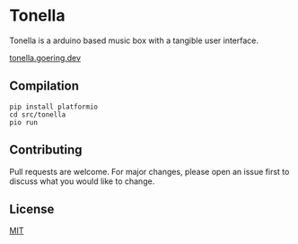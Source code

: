 # Tonella
Tonella is a arduino based music box with a tangible user interface.

[tonella.goering.dev](https://tonella.goering.dev)

## Compilation
    pip install platformio
    cd src/tonella
    pio run

## Contributing
Pull requests are welcome. For major changes, please open an issue first to discuss what you would like to change.

## License
[MIT](https://choosealicense.com/licenses/mit/)
